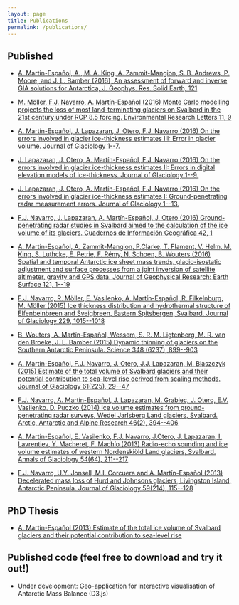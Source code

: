 ```yaml
---
layout: page
title: Publications
permalink: /publications/
---
```


## Published
- [A. Martin-Español, A., M. A. King, A. Zammit-Mangion, S. B. Andrews, P. Moore, and J. L. Bamber (2016), An assessment of forward and inverse GIA solutions for Antarctica, J. Geophys. Res. Solid Earth, 121](http://onlinelibrary.wiley.com/doi/10.1002/2016JB013154/full)

- [M. Möller, F.J. Navarro, A. Martín-Español (2016) Monte Carlo modelling projects the loss of most land-terminating glaciers on Svalbard in the 21st century under RCP 8.5 forcing. Environmental Research Letters 11, 9](http://iopscience.iop.org/article/10.1088/1748-9326/11/9/094006)

- [A. Martín-Español, J. Lapazaran, J. Otero, F.J. Navarro (2016) On the errors involved in glacier ice-thickness estimates III: Error in glacier volume. Journal of Glaciology 1--7.](https://www.cambridge.org/core/journals/journal-of-glaciology/article/on-the-errors-involved-in-ice-thickness-estimates-iii-error-in-volume/12D52C97ECB14E9EA056B40A89A16C8D)

- [J. Lapazaran, J. Otero, A. Martín-Español,  F.J. Navarro (2016) On the errors involved in glacier ice-thickness estimates II: Errors in digital elevation models of ice-thickness. Journal of Glaciology 1--9.](https://www.cambridge.org/core/journals/journal-of-glaciology/article/on-the-errors-involved-in-ice-thickness-estimates-ii-errors-in-digital-elevation-models-of-ice-thickness/7A73CAF65B230281B427F12FD0857DE5)

- [J. Lapazaran, J. Otero, A. Martín-Español,  F.J. Navarro (2016) On the errors involved in glacier ice-thickness estimates I: Ground-penetrating radar measurement errors. Journal of Glaciology 1--13.](https://www.cambridge.org/core/journals/journal-of-glaciology/article/on-the-errors-involved-in-ice-thickness-estimates-i-ground-penetrating-radar-measurement-errors/66978CF5721198EE821A310F83AF6A9C)

- [F.J. Navarro, J. Lapazaran, A. Martín-Español, J. Otero (2016) Ground-penetrating radar studies in Svalbard aimed to the calculation of the ice volume of its glaciers. Cuadernos de Información Geográfica 42, 1](https://publicaciones.unirioja.es/ojs/index.php/cig/article/view/2929)

- [A. Martín-Español, A. Zammit-Mangion, P.Clarke, T. Flament, V. Helm, M. King, S. Luthcke, E. Petrie, F. Rémy, N. Schoen, B. Wouters (2016) Spatial and temporal Antarctic ice sheet mass trends, glacio-isostatic adjustment and surface processes from a joint inversion of satellite altimeter, gravity and GPS data. Journal of Geophysical Research: Earth Surface 121, 1--19](http://onlinelibrary.wiley.com/doi/10.1002/2015JF003550/full)

- [F.J. Navarro, R. Möller, E. Vasilenko, A. Martín-Español, R. Filkelnburg, M. Möller (2015) Ice thickness distribution and hydrothermal structure of Elfenbeinbreen and Sveigbreen, Eastern Spitsbergen, Svalbard. Journal of Glaciology 229, 1015--1018](http://www.ingentaconnect.com/contentone/igsoc/jog/2015/00000061/00000229/art00017)

- [B. Wouters, A. Martín-Español, Wessem, S. R. M. Ligtenberg, M. R. van den Broeke, J. L. Bamber (2015) Dynamic thinning of glaciers on the Southern Antarctic Peninsula. Science 348 (6237), 899--903](http://science.sciencemag.org/content/348/6237/899)

- [A. Martín-Español, F.J. Navarro,  J. Otero, J.J. Lapazaran, M. Blaszczyk (2015) Estimate of the total volume of Svalbard glaciers and their potential contribution to sea-level rise derived from scaling methods. Journal of Glaciology 61(225), 29--47](https://www.igsoc.org/journal/61/225/t14j159.pdf)

- [F.J. Navarro, A. Martín-Español, J. Lapazaran, M. Grabiec, J. Otero, E.V. Vasilenko, D. Puczko (2014) Ice volume estimates from ground-penetrating radar surveys, Wedel Jarlsberg Land glaciers, Svalbard.  Arctic, Antarctic and Alpine Research 46(2), 394--406](http://www.bioone.org/doi/abs/10.1657/1938-4246-46.2.394)

- [A. Martín-Español, E. Vasilenko, F.J. Navarro, J.Otero, J. Lapazaran, I. Lavrentiev, Y. Macheret, F. Machío (2013) Radio-echo sounding and ice volume estimates of western Nordenskiöld Land glaciers, Svalbard. Annals of Glaciology 54(64), 211--217](http://www.ingentaconnect.com/contentone/igsoc/agl/2013/00000054/00000064/art00025)

- [F.J. Navarro, U.Y. Jonsell, M.I. Corcuera and A. Martín-Español (2013) Decelerated mass loss of Hurd and Johnsons glaciers, Livingston Island, Antarctic Peninsula. Journal of Glaciology 59(214), 115--128](http://oa.upm.es/19845/1/INVE_MEM_2013_142826.pdf)

## PhD Thesis

- [A. Martín-Español (2013) Estimate of the total ice volume of Svalbard glaciers and their potential contribution to sea-level rise](http://oa.upm.es/23180/1/ALBA_MART%C3%8DN_ESPA%C3%91OL.pdf)

## Published code (feel free to download and try it out!)

- Under development: Geo-application for interactive visualisation of Antarctic Mass Balance (D3.js)
